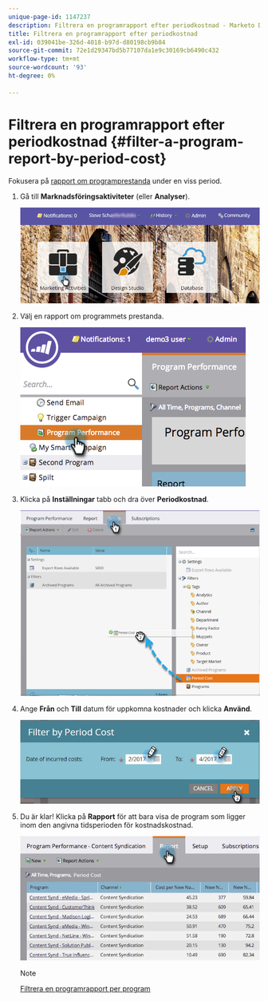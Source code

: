 ```yaml
---
unique-page-id: 1147237
description: Filtrera en programrapport efter periodkostnad - Marketo Docs - produktdokumentation
title: Filtrera en programrapport efter periodkostnad
exl-id: 039041be-326d-4018-b97d-d80198cb9b84
source-git-commit: 72e1d29347bd5b77107da1e9c30169cb6490c432
workflow-type: tm+mt
source-wordcount: '93'
ht-degree: 0%

---
```


# Filtrera en programrapport efter periodkostnad {#filter-a-program-report-by-period-cost}

Fokusera på [rapport om programprestanda](/help/marketo/product-docs/core-marketo-concepts/programs/program-performance-report/create-a-program-performance-report.md) under en viss period.

1. Gå till **Marknadsföringsaktiviteter** (eller **Analyser**).

   ![](assets/login-marketing-activities-1.png)

1. Välj en rapport om programmets prestanda.

   ![](assets/image2014-9-23-16-3a22-3a52.png)

1. Klicka på **Inställningar** tabb och dra över **Periodkostnad**.

   ![](assets/lm-86194-1.png)

1. Ange **Från** och **Till** datum för uppkomna kostnader och klicka **Använd**.

   ![](assets/lm-86194-2a-hands.png)

1. Du är klar! Klicka på **Rapport** för att bara visa de program som ligger inom den angivna tidsperioden för kostnadskostnad.

   ![](assets/lm-86194-report-tab.png)

   >[!NOTE]
   >
   >[Filtrera en programrapport per program](/help/marketo/product-docs/core-marketo-concepts/programs/program-performance-report/filter-a-program-report-by-program.md)
